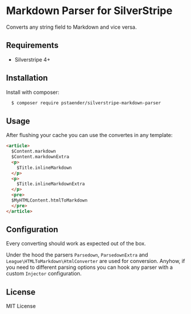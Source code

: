 # Markdown Parser for SilverStripe

Converts any string field to Markdown and vice versa.

## Requirements

 * Silverstripe 4+

## Installation

Install with composer:

```sh
  $ composer require pstaender/silverstripe-markdown-parser
```

## Usage

After flushing your cache you can use the convertes in any template:

```html
<article>
  $Content.markdown
  $Content.markdownExtra
  <p>
    $Title.inlineMarkdown
  </p>
  <p>
    $Title.inlineMarkdownExtra
  </p>
  <pre>
  $MyHTMLContent.htmlToMarkdown
  </pre>
</article>
```

## Configuration

Every converting should work as expected out of the box.

Under the hood the parsers `Parsedown`, `ParsedownExtra` and `League\HTMLToMarkdown\HtmlConverter` are used for conversion. Anyhow, if you need to different parsing options you can hook any parser with a custom `Injector` configuration.

## License

MIT License
